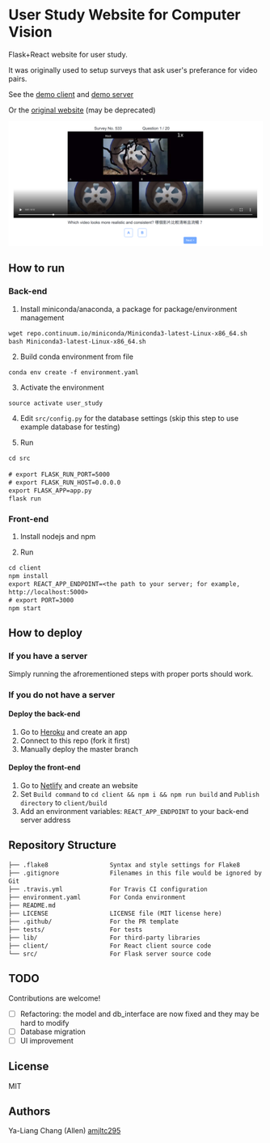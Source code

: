 # User Study Website for Computer Vision

Flask+React website for user study.

It was originally used to setup surveys that ask user's preferance for video pairs.

See the [demo client](https://cv-user-study-website-demo.netlify.com/) and [demo server](https://cv-user-study-website.herokuapp.com/show_results)

Or the [original website](http://cml11.csie.ntu.edu.tw:3000/) (may be deprecated)

<kbd> <img src='./doc/screenshot.png' /> </kbd>

## How to run

### Back-end
1. Install miniconda/anaconda, a package for package/environment management
```
wget repo.continuum.io/miniconda/Miniconda3-latest-Linux-x86_64.sh
bash Miniconda3-latest-Linux-x86_64.sh
```

2. Build conda environment from file
```
conda env create -f environment.yaml
```

3. Activate the environment
```
source activate user_study
```

4. Edit `src/config.py` for the database settings (skip this step to use example database for testing)

5. Run 
```
cd src

# export FLASK_RUN_PORT=5000
# export FLASK_RUN_HOST=0.0.0.0
export FLASK_APP=app.py
flask run
```

### Front-end
1. Install nodejs and npm

2. Run
```
cd client
npm install
export REACT_APP_ENDPOINT=<the path to your server; for example, http://localhost:5000>
# export PORT=3000
npm start
```

## How to deploy
### If you have a server
Simply running the afrorementioned steps with proper ports should work.

### If you do not have a server
#### Deploy the back-end
1. Go to [Heroku](https://www.heroku.com/) and create an app
2. Connect to this repo (fork it first)
3. Manually deploy the master branch

#### Deploy the front-end
1. Go to [Netlify](https://www.netlify.com/) and create an website
2. Set `Build command` to `cd client && npm i && npm run build` and `Publish directory` to `client/build`
3. Add an environment variables: `REACT_APP_ENDPOINT` to your back-end server address



## Repository Structure
```
├── .flake8                 Syntax and style settings for Flake8
├── .gitignore              Filenames in this file would be ignored by Git
├── .travis.yml             For Travis CI configuration
├── environment.yaml        For Conda environment
├── README.md
├── LICENSE                 LICENSE file (MIT license here)
├── .github/                For the PR template
├── tests/                  For tests
├── lib/                    For third-party libraries
├── client/                 For React client source code
└── src/                    For Flask server source code

```

## TODO
Contributions are welcome!

- [ ] Refactoring: the model and db_interface are now fixed and they may be hard to modify
- [ ] Database migration
- [ ] UI improvement

## License

MIT 

## Authors

Ya-Liang Chang (Allen) [amjltc295](https://github.com/amjltc295/)


